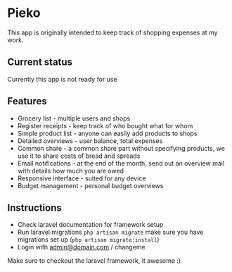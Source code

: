 # Pieko

This app is originally intended to keep track of shopping expenses at my work.

## Current status
Currently this app is not ready for use

## Features
* Grocery list - multiple users and shops
* Register receipts - keep track of who bought what for whom
* Simple product list - anyone can easily add products to shops
* Detailed overviews - user balance, total expenses
* Common share - a common share part without specifying products, we use it to share costs of bread and spreads
* Email notifications - at the end of the month, send out an overview mail with details how much you are owed
* Responsive interface - suited for any device
* Budget management - personal budget overviews

## Instructions
* Check laravel documentation for framework setup
* Run laravel migrations ```php artisan migrate``` make sure you have migrations set up (```php artisan migrate:install```)
* Login with admin@domain.com / changeme

Make sure to checkout the laravel framework, it awesome :)